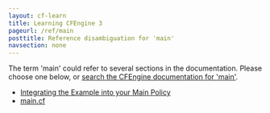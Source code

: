 ```yaml
---
layout: cf-learn
title: Learning CFEngine 3
pageurl: /ref/main
posttitle: Reference disambiguation for 'main'
navsection: none
---
```


The term 'main' could refer to several sections in the documentation. Please choose one below, or
[search the CFEngine documentation for 'main'](http://cfengine.com/docs/3.5/search.html?q=main).

- [Integrating the Example into your Main Policy](http://cfengine.com/docs/3.5/examples.html#integrating-the-example-into-your-main-policy)
- [main.cf](http://cfengine.com/docs/3.5/reference-design-center-sketch-structure.html#main-cf)
